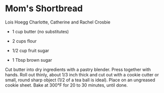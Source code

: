 # Mom's Shortbread

Lois Hoegg
Charlotte, Catherine and Rachel Crosbie

- 1 cup butter (no substitutes)
- 2 cups flour

- 1/2 cup fruit sugar
- 1 Tbsp brown sugar

Cut butter into dry ingredients with a pastry blender. Press together with hands. Roll out thinly, about 1/3 inch thick and cut out with a cookie cutter or small, round sharp object (1/2 of a tea ball is ideal). Place on an ungreased cookie sheet. Bake at 300°F for 20 to 30 minutes, until done.
